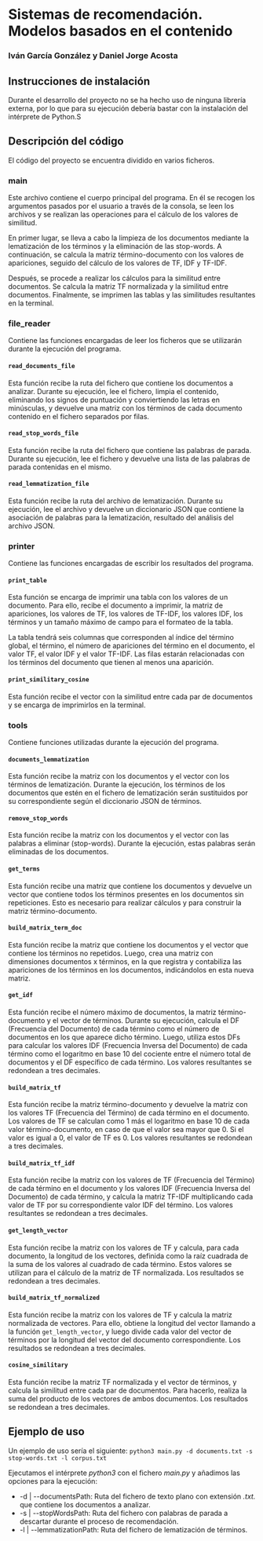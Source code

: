 # Sistemas de recomendación. Modelos basados en el contenido

### Iván García González y Daniel Jorge Acosta

## Instrucciones de instalación

Durante el desarrollo del proyecto no se ha hecho uso de ninguna librería externa, por lo que para su ejecución debería bastar con la instalación del intérprete de Python.S

## Descripción del código

El código del proyecto se encuentra dividido en varios ficheros.

### main

Este archivo contiene el cuerpo principal del programa. En él se recogen los argumentos pasados por el usuario a través de la consola, se leen los archivos y se realizan las operaciones para el cálculo de los valores de similitud.

En primer lugar, se lleva a cabo la limpieza de los documentos mediante la lematización de los términos y la eliminación de las stop-words. A continuación, se calcula la matriz término-documento con los valores de apariciones, seguido del cálculo de los valores de TF, IDF y TF-IDF.

Después, se procede a realizar los cálculos para la similitud entre documentos. Se calcula la matriz TF normalizada y la similitud entre documentos. Finalmente, se imprimen las tablas y las similitudes resultantes en la terminal.

### file_reader

Contiene las funciones encargadas de leer los ficheros que se utilizarán durante la ejecución del programa.

#### `read_documents_file`

Esta función recibe la ruta del fichero que contiene los documentos a analizar. Durante su ejecución, lee el fichero, limpia el contenido, eliminando los signos de puntuación y conviertiendo las letras en minúsculas, y devuelve una matriz con los términos de cada documento contenido en el fichero separados por filas.

#### `read_stop_words_file`

Esta función recibe la ruta del fichero que contiene las palabras de parada. Durante su ejecución, lee el fichero y devuelve una lista de las palabras de parada contenidas en el mismo.

#### `read_lemmatization_file`

Esta función recibe la ruta del archivo de lematización. Durante su ejecución, lee el archivo y devuelve un diccionario JSON que contiene la asociación de palabras para la lematización, resultado del análisis del archivo JSON.

### printer

Contiene las funciones encargadas de escribir los resultados del programa.

#### `print_table`

Esta función se encarga de imprimir una tabla con los valores de un documento. Para ello, recibe el documento a imprimir, la matriz de apariciones, los valores de TF, los valores de TF-IDF, los valores IDF, los términos y un tamaño máximo de campo para el formateo de la tabla.

La tabla tendrá seis columnas que corresponden al índice del término global, el término, el número de apariciones del término en el documento, el valor TF, el valor IDF y el valor TF-IDF. Las filas estarán relacionadas con los términos del documento que tienen al menos una aparición.

#### `print_similitary_cosine`

Esta función recibe el vector con la similitud entre cada par de documentos y se encarga de imprimirlos en la terminal.

### tools

Contiene funciones utilizadas durante la ejecución del programa.

#### `documents_lemmatization`

Esta función recibe la matriz con los documentos y el vector con los términos de lematización. Durante la ejecución, los términos de los documentos que estén en el fichero de lematización serán sustituidos por su correspondiente según el diccionario JSON de términos.

#### `remove_stop_words`

Esta función recibe la matriz con los documentos y el vector con las palabras a eliminar (stop-words). Durante la ejecución, estas palabras serán eliminadas de los documentos.

#### `get_terms`

Esta función recibe una matriz que contiene los documentos y devuelve un vector que contiene todos los términos presentes en los documentos sin repeticiones. Esto es necesario para realizar cálculos y para construir la matriz término-documento.

#### `build_matrix_term_doc`

Esta función recibe la matriz que contiene los documentos y el vector que contiene los términos no repetidos. Luego, crea una matriz con dimensiones documentos x términos, en la que registra y contabiliza las apariciones de los términos en los documentos, indicándolos en esta nueva matriz.

#### `get_idf`

Esta función recibe el número máximo de documentos, la matriz término-documento y el vector de términos. Durante su ejecución, calcula el DF (Frecuencia del Documento) de cada término como el número de documentos en los que aparece dicho término. Luego, utiliza estos DFs para calcular los valores IDF (Frecuencia Inversa del Documento) de cada término como el logaritmo en base 10 del cociente entre el número total de documentos y el DF específico de cada término. Los valores resultantes se redondean a tres decimales.

#### `build_matrix_tf`

Esta función recibe la matriz término-documento y devuelve la matriz con los valores TF (Frecuencia del Término) de cada término en el documento. Los valores de TF se calculan como 1 más el logaritmo en base 10 de cada valor término-documento, en caso de que el valor sea mayor que 0. Si el valor es igual a 0, el valor de TF es 0. Los valores resultantes se redondean a tres decimales.

#### `build_matrix_tf_idf`

Esta función recibe la matriz con los valores de TF (Frecuencia del Término) de cada término en el documento y los valores IDF (Frecuencia Inversa del Documento) de cada término, y calcula la matriz TF-IDF multiplicando cada valor de TF por su correspondiente valor IDF del término. Los valores resultantes se redondean a tres decimales.

#### `get_length_vector`

Esta función recibe la matriz con los valores de TF y calcula, para cada documento, la longitud de los vectores, definida como la raíz cuadrada de la suma de los valores al cuadrado de cada término. Estos valores se utilizan para el cálculo de la matriz de TF normalizada. Los resultados se redondean a tres decimales.

#### `build_matrix_tf_normalized`

Esta función recibe la matriz con los valores de TF y calcula la matriz normalizada de vectores. Para ello, obtiene la longitud del vector llamando a la función `get_length_vector`, y luego divide cada valor del vector de términos por la longitud del vector del documento correspondiente. Los resultados se redondean a tres decimales.

#### `cosine_similitary`

Esta función recibe la matriz TF normalizada y el vector de términos, y calcula la similitud entre cada par de documentos. Para hacerlo, realiza la suma del producto de los vectores de ambos documentos. Los resultados se redondean a tres decimales.

## Ejemplo de uso

Un ejemplo de uso sería el siguiente: `python3 main.py -d documents.txt -s stop-words.txt -l corpus.txt`

Ejecutamos el intérprete _python3_ con el fichero _main.py_ y añadimos las opciones para la ejecución:

- -d | --documentsPath: Ruta del fichero de texto plano con extensión _.txt._ que contiene los documentos a analizar.
- -s | --stopWordsPath: Ruta del fichero con palabras de parada a descartar durante el proceso de recomendación.
- -l | --lemmatizationPath: Ruta del fichero de lematización de términos.
